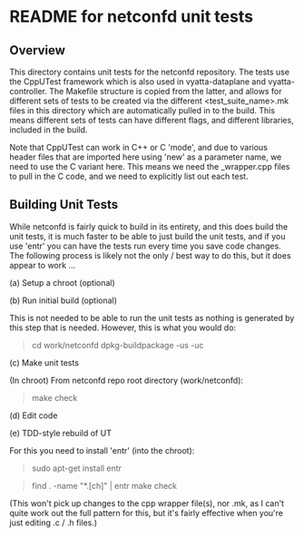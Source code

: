 # README for netconfd unit tests

## Overview

This directory contains unit tests for the netconfd repository.  The tests use the CppUTest framework which is also used in vyatta-dataplane and vyatta-controller.  The Makefile structure is copied from the latter, and allows for different sets of tests to be created via the different <test_suite_name>.mk files in this directory which are automatically pulled in to the build.  This means different sets of tests can have different flags, and different libraries, included in the build.

Note that CppUTest can work in C++ or C 'mode', and due to various header files that are imported here using 'new' as a parameter name, we need to use the C variant here.  This means we need the _wrapper.cpp files to pull in the C code, and we need to explicitly list out each test.

## Building Unit Tests

While netconfd is fairly quick to build in its entirety, and this does build the unit tests, it is much faster to be able to just build the unit tests, and if you use 'entr' you can have the tests run every time you save code changes.  The following process is likely not the only / best way to do this, but it does appear to work ...

(a) Setup a chroot (optional)

(b) Run initial build (optional)

This is not needed to be able to run the unit tests as nothing is generated by this step that is needed.  However, this is what you would do:

> cd work/netconfd
> dpkg-buildpackage -us -uc

(c) Make unit tests

(In chroot) From netconfd repo root directory (work/netconfd):

> make check

(d) Edit code

(e) TDD-style rebuild of UT

For this you need to install 'entr' (into the chroot):

> sudo apt-get install entr

> find . -name "*.[ch]" | entr make check

(This won't pick up changes to the cpp wrapper file(s), nor .mk, as I can't quite work out the full pattern for this, but it's fairly effective when you're just editing .c / .h files.)

